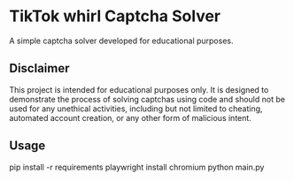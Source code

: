 # TikTok whirl Captcha Solver

A simple captcha solver developed for educational purposes.

## Disclaimer

This project is intended for educational purposes only. It is designed to demonstrate the process of solving captchas using code and should not be used for any unethical activities, including but not limited to cheating, automated account creation, or any other form of malicious intent.

## Usage

pip install -r requirements
playwright install chromium
python main.py